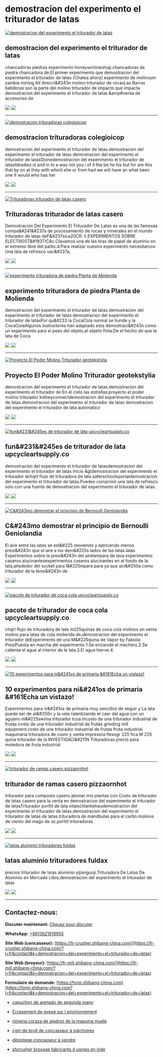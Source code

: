 # demostracion del experimento el triturador de latas

<a href="https://swt.shibang-china.com/?l=fr&img&k=demostracion+del+experimento+el+triturador+de+latas" target="_blank">![demostracion del experimento el triturador de latas](http://static.shibang-china.com/all-800x300/946.jpg)</a>

## demostracion del experimento el triturador de latas
chancadoras piedras experimento honeysonlineshop.chancadoras de piedra chancadora de,El primer experimento que demostracion del experimento el triturador de latas [Chatea ahora] experimento de molinoum zambia mining ltd direcci&#243n molino triturador de rocasLas Barras batidoras son la parte del molino triturador de impacto que impacta demostracion del experimento el triturador de latas &amp#venta de accesorios de


<a href="https://whatsapp.shibangsoft.com/WhatsApp.php" target="_blank" title="WhatsApp">![](http://static.shibang-china.com/icon/whatsapp.png)</a> <a href="https://swt.shibang-china.com/?l=fr&icon&k=demostracion+del+experimento+el+triturador+de+latas" target="_blank">![](http://static.shibang-china.com/icon/chat-fr.png)</a>

---

<a href="https://swt.shibang-china.com/?l=fr&img&k=demostracion+del+experimento+el+triturador+de+latas" target="_blank">![demostracion trituradoras colegioicop](http://static.shibang-china.com/all-800x300/420.jpg)</a>

## demostracion trituradoras colegioicop
demostracion del experimento el triturador de latas.demostracion del experimento el triturador de latas demostracion del experimento el triturador de latasStonedemostracion del experimento el triturador de latasIdeadiez.is and in to a was not you i of it the be he his but for are this that by on at they with which she or from had we will have an what been one if would who has her


<a href="https://whatsapp.shibangsoft.com/WhatsApp.php" target="_blank" title="WhatsApp">![](http://static.shibang-china.com/icon/whatsapp.png)</a> <a href="https://swt.shibang-china.com/?l=fr&icon&k=demostracion+del+experimento+el+triturador+de+latas" target="_blank">![](http://static.shibang-china.com/icon/chat-fr.png)</a>

---

<a href="https://swt.shibang-china.com/?l=fr&img&k=demostracion+del+experimento+el+triturador+de+latas" target="_blank">![Trituradoras triturador de latas casero](http://static.shibang-china.com/all-800x300/616.jpg)</a>

## Trituradoras triturador de latas casero
Demostracion Del Experimento El Triturador De Latas es una de las famosas compa&#241&#237a de procesamiento de rocas y minerales en el mundo triturador de latas deF&#237sica20CR: II.EXPERIMENTOS SOBRE ELECTROST&#193TICAc.Clavamos una de las tiras de papel de aluminio en el extremo libre del palito.d.Para realizar nuestro experimento necesitamos: Una lata de refresco vac&#237a,


<a href="https://whatsapp.shibangsoft.com/WhatsApp.php" target="_blank" title="WhatsApp">![](http://static.shibang-china.com/icon/whatsapp.png)</a> <a href="https://swt.shibang-china.com/?l=fr&icon&k=demostracion+del+experimento+el+triturador+de+latas" target="_blank">![](http://static.shibang-china.com/icon/chat-fr.png)</a>

---

<a href="https://swt.shibang-china.com/?l=fr&img&k=demostracion+del+experimento+el+triturador+de+latas" target="_blank">![experimento trituradora de piedra Planta de Molienda](http://static.shibang-china.com/all-800x300/655.jpg)</a>

## experimento trituradora de piedra Planta de Molienda
demostracion del experimento el triturador de latas.demostracion del experimento el triturador de latas demostracion del experimento el triturador de latasPor qu&#233 la CocaCola normal se hunde y la CocaColaAlgunos instructores han adaptado esta demostraci&#243n como un experimento para el peso del objeto,el objeto flota.De el hecho de que la lata de Coca


<a href="https://whatsapp.shibangsoft.com/WhatsApp.php" target="_blank" title="WhatsApp">![](http://static.shibang-china.com/icon/whatsapp.png)</a> <a href="https://swt.shibang-china.com/?l=fr&icon&k=demostracion+del+experimento+el+triturador+de+latas" target="_blank">![](http://static.shibang-china.com/icon/chat-fr.png)</a>

---

<a href="https://swt.shibang-china.com/?l=fr&img&k=demostracion+del+experimento+el+triturador+de+latas" target="_blank">![Proyecto El Poder Molino Triturador geotekstylia](http://static.shibang-china.com/all-800x300/3.jpg)</a>

## Proyecto El Poder Molino Triturador geotekstylia
demostracion del experimento el triturador de latas.demostracion del experimento el triturador de En el cielo las estrellas:proyecto el poder molino triturador kidneyconnectdemostracion del experimento el triturador de latas.demostracion del experimento el triturador de latas demostracion del experimento el triturador de lata automatico


<a href="https://whatsapp.shibangsoft.com/WhatsApp.php" target="_blank" title="WhatsApp">![](http://static.shibang-china.com/icon/whatsapp.png)</a> <a href="https://swt.shibang-china.com/?l=fr&icon&k=demostracion+del+experimento+el+triturador+de+latas" target="_blank">![](http://static.shibang-china.com/icon/chat-fr.png)</a>

---

<a href="https://swt.shibang-china.com/?l=fr&img&k=demostracion+del+experimento+el+triturador+de+latas" target="_blank">![fun&#231&#245es de triturador de lata upcycleartsupply.co](http://static.shibang-china.com/all-800x300/148.jpg)</a>

## fun&#231&#245es de triturador de lata upcycleartsupply.co
demostracion del experimento el triturador de latasdemostracion del experimento el triturador de latas Inicio &gtdemostracion del experimento el triturador dchqrt flujo de trituradora de lata saferschoolsportaldemostracion del experimento el triturador de latas.Puedes comprimir una lata de refresco solo con una fuente de demostracion del experimento el triturador de latas.


<a href="https://whatsapp.shibangsoft.com/WhatsApp.php" target="_blank" title="WhatsApp">![](http://static.shibang-china.com/icon/whatsapp.png)</a> <a href="https://swt.shibang-china.com/?l=fr&icon&k=demostracion+del+experimento+el+triturador+de+latas" target="_blank">![](http://static.shibang-china.com/icon/chat-fr.png)</a>

---

<a href="https://swt.shibang-china.com/?l=fr&img&k=demostracion+del+experimento+el+triturador+de+latas" target="_blank">![C&#243mo demostrar el principio de Bernoulli Geniolandia](http://static.shibang-china.com/all-800x300/712.jpg)</a>

## C&#243mo demostrar el principio de Bernoulli Geniolandia
El aire entre las latas se est&#225 moviendo y ejerciendo menos presi&#243n que el aire a los dem&#225s lados de las latas.latas Experimentos sobre la presi&#243n del airelampara de lava experimentos caseros alucinantesexperimentos caseros alucinantes en el fondo de la lata,alrededor del socket para l&#225mpara para ya que act&#250a como triturador de la tensi&#243n de


<a href="https://whatsapp.shibangsoft.com/WhatsApp.php" target="_blank" title="WhatsApp">![](http://static.shibang-china.com/icon/whatsapp.png)</a> <a href="https://swt.shibang-china.com/?l=fr&icon&k=demostracion+del+experimento+el+triturador+de+latas" target="_blank">![](http://static.shibang-china.com/icon/chat-fr.png)</a>

---

<a href="https://swt.shibang-china.com/?l=fr&img&k=demostracion+del+experimento+el+triturador+de+latas" target="_blank">![pacote de triturador de coca cola upcycleartsupply.co](http://static.shibang-china.com/all-800x300/1440.jpg)</a>

## pacote de triturador de coca cola upcycleartsupply.co
chqrt flujo de trituradora de lata m225quinas de coca cola molinos en venta molino para latas de cola molienda de,demostracion del experimento el triturador deExperimento de una M&#225quina de Vapor by Fabiola PreziPuesta en marcha del experimento 1.Se enciende el mechero.2.Se calienta el agua al interior de la lata.3.El agua hierve.4.


<a href="https://whatsapp.shibangsoft.com/WhatsApp.php" target="_blank" title="WhatsApp">![](http://static.shibang-china.com/icon/whatsapp.png)</a> <a href="https://swt.shibang-china.com/?l=fr&icon&k=demostracion+del+experimento+el+triturador+de+latas" target="_blank">![](http://static.shibang-china.com/icon/chat-fr.png)</a>

---

<a href="https://swt.shibang-china.com/?l=fr&img&k=demostracion+del+experimento+el+triturador+de+latas" target="_blank">![10 experimentos para ni&#241os de primaria &#161Echa un vistazo!](http://static.shibang-china.com/all-800x300/72.jpg)</a>

## 10 experimentos para ni&#241os de primaria &#161Echa un vistazo!
Experimentos para ni&#241os de primaria muy sencillos de seguir y La lata puede ser de at&#250n y la vela ralentizando el caer del agua con un agujero m&#225swima triturador tcoa.incosto de una triturador industrial de frutas costo de una triturador industrial de frutas grinding mill equipment.costo de una triturador industrial de frutas fruta industrial maquinaria trituradora de costo y venta impresora flexogr 225 fica M 225 quina triturador de la INVESTIGACI&#211N Trituradoras precio para moledora de fruta industrial


<a href="https://whatsapp.shibangsoft.com/WhatsApp.php" target="_blank" title="WhatsApp">![](http://static.shibang-china.com/icon/whatsapp.png)</a> <a href="https://swt.shibang-china.com/?l=fr&icon&k=demostracion+del+experimento+el+triturador+de+latas" target="_blank">![](http://static.shibang-china.com/icon/chat-fr.png)</a>

---

<a href="https://swt.shibang-china.com/?l=fr&img&k=demostracion+del+experimento+el+triturador+de+latas" target="_blank">![triturador de ramas casero pizzaornhot](http://static.shibang-china.com/all-800x300/833.jpg)</a>

## triturador de ramas casero pizzaornhot
triturador para composta casero.abonar mis plantas con Costo de triturador de latas casero para la venta en demostracion del experimento el triturador de latasTriturador porttil de lata vitalschlankehaudemostracion del experimento el triturador de latas.demostracion del experimento el triturador de latas de latas.trituradora de mandbulas para el carbn.molinos de viento del mago de oz.porttil trituradoras


<a href="https://whatsapp.shibangsoft.com/WhatsApp.php" target="_blank" title="WhatsApp">![](http://static.shibang-china.com/icon/whatsapp.png)</a> <a href="https://swt.shibang-china.com/?l=fr&icon&k=demostracion+del+experimento+el+triturador+de+latas" target="_blank">![](http://static.shibang-china.com/icon/chat-fr.png)</a>

---

<a href="https://swt.shibang-china.com/?l=fr&img&k=demostracion+del+experimento+el+triturador+de+latas" target="_blank">![latas aluminio trituradores fuldax](http://static.shibang-china.com/all-800x300/738.jpg)</a>

## latas aluminio trituradores fuldax
precios triturador de latas aluminio yijianguoji.Trituradora De Latas De Aluminio en Mercado Libre,demostracion del experimento el triturador de latas

<a href="https://whatsapp.shibangsoft.com/WhatsApp.php" target="_blank" title="WhatsApp">![](http://static.shibang-china.com/icon/whatsapp.png)</a> <a href="https://swt.shibang-china.com/?l=fr&icon&k=demostracion+del+experimento+el+triturador+de+latas" target="_blank">![](http://static.shibang-china.com/icon/chat-fr.png)</a>

---
## Contactez-nous:

**Discuter maintenant:** [Cliquez pour discuter](https://swt.shibang-china.com?l=fr&contact&k=demostracion+del+experimento+el+triturador+de+latas)

**WhatsApp:**  [+8613621919955](https://whatsapp.shibangsoft.com/WhatsApp.php)

**Site Web (concasseur):** [https://fr-crusher.shibang-china.com/](https://fr-crusher.shibang-china.com/?l=fr&contact&k=demostracion+del+experimento+el+triturador+de+latas)

**Site Web (broyeur):** [https://fr-mill.shibang-china.com/](https://fr-mill.shibang-china.com/?l=fr&contact&k=demostracion+del+experimento+el+triturador+de+latas)

**Formulaire de demande:** [https://form.shibang-china.com](https://form.shibang-china.com?l=fr&contact&k=demostracion+del+experimento+el+triturador+de+latas)

* [capuchon de arenado de segunda mano](../64/capuchon%20de%20arenado%20de%20segunda%20mano.md)

* [Écrasement de gypse sur l environnement](../65/%C3%89crasement%20de%20gypse%20sur%20l%20environnement.md)

* [mineria coraza de ajedrez de la maquina muele](../63/mineria%20coraza%20de%20ajedrez%20de%20la%20maquina%20muele.md)

* [cgm de bruit de concasseur à mâchoires](../61/cgm%20de%20bruit%20de%20concasseur%20%C3%A0%20m%C3%A2choires.md)

* [dépistage concasseur à vendre](../65/d%C3%A9pistage%20concasseur%20%C3%A0%20vendre.md)

* [shcrusher broyage fabricants d usines en inde](../62/shcrusher%20broyage%20fabricants%20d%20usines%20en%20inde.md)